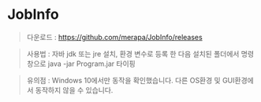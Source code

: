 # JobInfo

> 다운로드 : https://github.com/merapa/JobInfo/releases

> 사용법 : 자바 jdk 또는 jre 설치, 환경 변수로 등록 한 다음 설치된 폴더에서 명령창으로 java -jar Program.jar 타이핑

> 유의점 : Windows 10에서만 동작을 확인했습니다. 다른 OS환경 및 GUI환경에서 동작하지 않을 수 있습니다.
